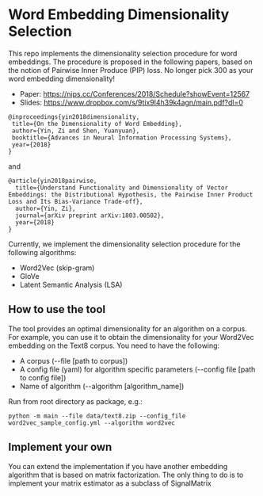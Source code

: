 # Word Embedding Dimensionality Selection

This repo implements the dimensionality selection procedure for word embeddings. The procedure is proposed
in the following papers, based on the notion of Pairwise Inner Produce (PIP) loss. No longer pick 300 as your word embedding dimensionality!

- Paper: https://nips.cc/Conferences/2018/Schedule?showEvent=12567
- Slides: https://www.dropbox.com/s/9tix9l4h39k4agn/main.pdf?dl=0

```
@inproceedings{yin2018dimensionality,
 title={On the Dimensionality of Word Embedding},
 author={Yin, Zi and Shen, Yuanyuan},
 booktitle={Advances in Neural Information Processing Systems},
 year={2018}
}
```
and
```
@article{yin2018pairwise,  
  title={Understand Functionality and Dimensionality of Vector Embeddings: the Distributional Hypothesis, the Pairwise Inner Product Loss and Its Bias-Variance Trade-off},  
  author={Yin, Zi},  
  journal={arXiv preprint arXiv:1803.00502},  
  year={2018}  
}
```

Currently, we implement the dimensionality selection procedure for the following algorithms:
- Word2Vec (skip-gram)
- GloVe
- Latent Semantic Analysis (LSA)

## How to use the tool
The tool provides an optimal dimensionality for an algorithm on a corpus. For example, you can use it to
obtain the dimensionality for your Word2Vec embedding on the Text8 corpus.
You need to have the following:
- A corpus (--file [path to corpus])
- A config file (yaml) for algorithm specific parameters (--config file [path to config file])
- Name of algorithm (--algorithm [algorithm_name])

Run from root directory as package, e.g.:

`python -m main --file data/text8.zip --config_file word2vec_sample_config.yml --algorithm word2vec`

## Implement your own
You can extend the implementation if you have another embedding algorithm that is based on matrix factorization.
The only thing to do is to implement your matrix estimator as a subclass of SignalMatrix
